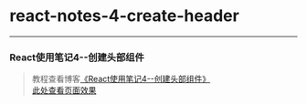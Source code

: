 # react-notes-4-create-header       
---
### React使用笔记4--创建头部组件               

> 教程查看博客[《React使用笔记4--创建头部组件》](https://godbasin.github.io/2016/08/14/react-notes-4-create-header/)                          
> [此处查看页面效果](http://o9j9owc7b.bkt.clouddn.com/4-create-header/index.html?#/index)
